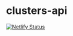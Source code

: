 # clusters-api

[![Netlify Status](https://api.netlify.com/api/v1/badges/a2fe140c-4ec1-4f87-a146-b6811e0f71be/deploy-status)](https://app.netlify.com/sites/meek-kataifi-d3a36a/deploys)